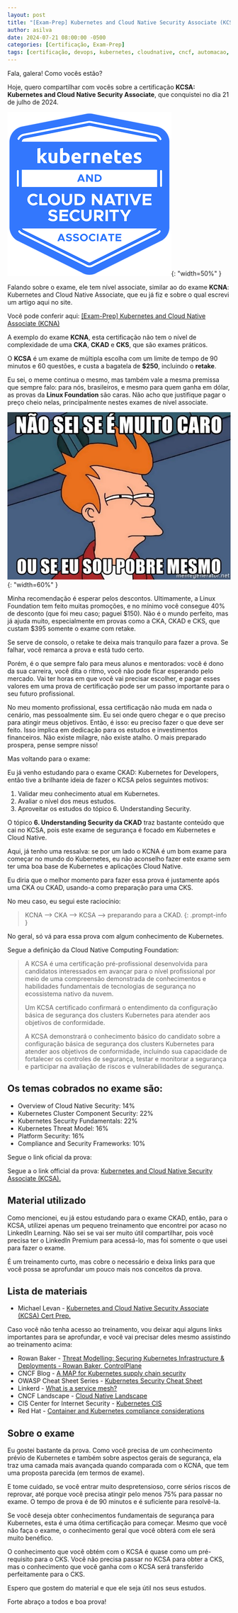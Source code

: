 ```yaml
---
layout: post
title: "[Exam-Prep] Kubernetes and Cloud Native Security Associate (KCSA)"
author: asilva
date: 2024-07-21 08:00:00 -0500
categories: [Certificação, Exam-Prep]
tags: [certificação, devops, kubernetes, cloudnative, cncf, automacao, iac, cicd, container, linux, linuxfoundation, sre, sysadmin, observabilidade]
---
```


Fala, galera! Como vocês estão?

Hoje, quero compartilhar com vocês sobre a certificação **KCSA: Kubernetes and Cloud Native Security Associate**, que conquistei no dia 21 de julho de 2024.

![](/assets/img/83/kcsa01.png){: "width=50%" }

Falando sobre o exame, ele tem nível associate, similar ao do exame **KCNA**: Kubernetes and Cloud Native Associate, que eu já fiz e sobre o qual escrevi um artigo aqui no site.

Você pode conferir aqui: <a href="https://unicast.com.br/posts/exam-prep-kcna-kubernetes-cloud-native/" target="_blank">[Exam-Prep] Kubernetes and Cloud Native Associate (KCNA)</a>

A exemplo do exame **KCNA**, esta certificação não tem o nível de complexidade de uma **CKA**, **CKAD** e **CKS**, que são exames práticos.

O **KCSA** é um exame de múltipla escolha com um limite de tempo de 90 minutos e 60 questões, e custa a bagatela de **$250**, incluindo o **retake**.

Eu sei, o meme continua o mesmo, mas também vale a mesma premissa que sempre falo: para nós, brasileiros, e mesmo para quem ganha em dólar, as provas da **Linux Foundation** são caras. Não acho que justifique pagar o preço cheio nelas, principalmente nestes exames de nível associate.

![](/assets/img/83/kcsa02.jpg){: "width=60%" }

Minha recomendação é esperar pelos descontos. Ultimamente, a Linux Foundation tem feito muitas promoções, e no mínimo você consegue 40% de desconto (que foi meu caso; paguei $150). Não é o mundo perfeito, mas já ajuda muito, especialmente em provas como a CKA, CKAD e CKS, que custam $395 somente o exame com retake.

Se serve de consolo, o retake te deixa mais tranquilo para fazer a prova. Se falhar, você remarca a prova e está tudo certo.

Porém, é o que sempre falo para meus alunos e mentorados: você é dono da sua carreira, você dita o ritmo, você não pode ficar esperando pelo mercado. Vai ter horas em que você vai precisar escolher, e pagar esses valores em uma prova de certificação pode ser um passo importante para o seu futuro profissional.

No meu momento profissional, essa certificação não muda em nada o cenário, mas pessoalmente sim. Eu sei onde quero chegar e o que preciso para atingir meus objetivos. Então, é isso: eu preciso fazer o que deve ser feito. Isso implica em dedicação para os estudos e investimentos financeiros. Não existe milagre, não existe atalho. O mais preparado prospera, pense sempre nisso!

Mas voltando para o exame:

Eu já venho estudando para o exame CKAD: Kubernetes for Developers, então tive a brilhante ideia de fazer o KCSA pelos seguintes motivos:

1. Validar meu conhecimento atual em Kubernetes.
2. Avaliar o nível dos meus estudos.
3. Aproveitar os estudos do tópico 6. Understanding Security.

O tópico **6. Understanding Security da CKAD** traz bastante conteúdo que cai no KCSA, pois este exame de segurança é focado em Kubernetes e Cloud Native.

Aqui, já tenho uma ressalva: se por um lado o KCNA é um bom exame para começar no mundo do Kubernetes, eu não aconselho fazer este exame sem ter uma boa base de Kubernetes e aplicações Cloud Native.

Eu diria que o melhor momento para fazer essa prova é justamente após uma CKA ou CKAD, usando-a como preparação para uma CKS.

No meu caso, eu segui este raciocínio:

> KCNA --> CKA --> KCSA --> preparando para a CKAD.
{: .prompt-info }

No geral, só vá para essa prova com algum conhecimento de Kubernetes.

Segue a definição da Cloud Native Computing Foundation:

>A KCSA é uma certificação pré-profissional desenvolvida para candidatos interessados em avançar para o nível profissional por meio de uma compreensão demonstrada de conhecimentos e habilidades fundamentais de tecnologias de segurança no ecossistema nativo da nuvem.
>
>Um KCSA certificado confirmará o entendimento da configuração básica de segurança dos clusters Kubernetes para atender aos objetivos de conformidade.
>
>A KCSA demonstrará o conhecimento básico do candidato sobre a configuração básica de segurança dos clusters Kubernetes para atender aos objetivos de conformidade, incluindo sua capacidade de fortalecer os controles de segurança, testar e monitorar a segurança e participar na avaliação de riscos e vulnerabilidades de segurança.

## **Os temas cobrados no exame são:**

- Overview of Cloud Native Security: 14%
- Kubernetes Cluster Component Security: 22%
- Kubernetes Security Fundamentals: 22%
- Kubernetes Threat Model: 16%
- Platform Security: 16%
- Compliance and Security Frameworks: 10%

Segue o link oficial da prova: 

Segue a o link official da prova: <a href="https://training.linuxfoundation.org/certification/kubernetes-and-cloud-native-security-associate-kcsa/" target="_blank">Kubernetes and Cloud Native Security Associate (KCSA).</a>

## **Material utilizado**

Como mencionei, eu já estou estudando para o exame CKAD, então, para o KCSA, utilizei apenas um pequeno treinamento que encontrei por acaso no LinkedIn Learning. Não sei se vai ser muito útil compartilhar, pois você precisa ter o LinkedIn Premium para acessá-lo, mas foi somente o que usei para fazer o exame.

É um treinamento curto, mas cobre o necessário e deixa links para que você possa se aprofundar um pouco mais nos conceitos da prova.

## **Lista de materiais**

- Michael Levan - <a href="https://www.linkedin.com/learning/cert-prep-kubernetes-and-cloud-native-security-associate-kcsa/what-you-should-know?autoSkip=true&resume=false" target="_blank"> Kubernetes and Cloud Native Security Associate (KCSA) Cert Prep.</a>

Caso você não tenha acesso ao treinamento, vou deixar aqui alguns links importantes para se aprofundar, e você vai precisar deles mesmo assistindo ao treinamento acima:

- Rowan Baker - <a href="https://www.youtube.com/watch?v=AplluksKvzI" target="_blank">Threat Modelling: Securing Kubernetes Infrastructure & Deployments - Rowan Baker, ControlPlane</a>
-  CNCF Blog - <a href="https://www.cncf.io/blog/2022/04/12/a-map-for-kubernetes-supply-chain-security/" target="_blank">A MAP for Kubernetes supply chain security</a>
- OWASP Cheat Sheet Series - <a href="https://cheatsheetseries.owasp.org/cheatsheets/Kubernetes_Security_Cheat_Sheet.html" target="_blank">Kubernetes Security Cheat Sheet</a>
- Linkerd - <a href="https://linkerd.io/what-is-a-service-mesh/#" target="_blank">What is a service mesh?</a>
- CNCF Landscape - <a href="https://landscape.cncf.io/guide#introduction" target="_blank">Cloud Native Landscape</a>
- CIS Center for Internet Security - <a href="https://www.cisecurity.org/benchmark/kubernetes" target="_blank">Kubernetes CIS</a>
- Red Hat - <a href="https://www.redhat.com/en/topics/containers/compliance" target="_blank">Container and Kubernetes compliance considerations</a>

## **Sobre o exame**

Eu gostei bastante da prova. Como você precisa de um conhecimento prévio de Kubernetes e também sobre aspectos gerais de segurança, ela traz uma camada mais avançada quando comparada com o KCNA, que tem uma proposta parecida (em termos de exame).

E tome cuidado, se você entrar muito despretensioso, corre sérios riscos de reprovar, até porque você precisa atingir pelo menos 75% para passar no exame. O tempo de prova é de 90 minutos e é suficiente para resolvê-la.

Se você deseja obter conhecimentos fundamentais de segurança para Kubernetes, esta é uma ótima certificação para começar. Mesmo que você não faça o exame, o conhecimento geral que você obterá com ele será muito benéfico.

O conhecimento que você obtém com o KCSA é quase como um pré-requisito para o CKS. Você não precisa passar no KCSA para obter a CKS, mas o conhecimento que você ganha com o KCSA será transferido perfeitamente para o CKS.

Espero que gostem do material e que ele seja útil nos seus estudos.

Forte abraço a todos e boa prova!
